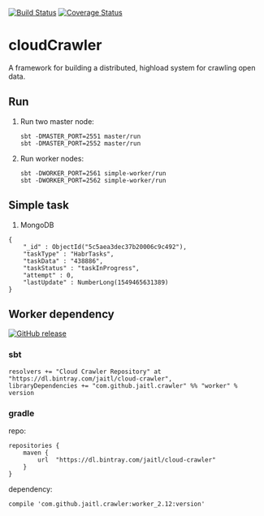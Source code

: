 [![Build Status](https://github.com/Jaitl/cloud-crawler/workflows/Build/badge.svg?branch=master)](https://github.com/Jaitl/cloud-crawler/actions?workflow=Build)
[![Coverage Status](https://coveralls.io/repos/github/Jaitl/cloud-crawler/badge.svg?branch=master)](https://coveralls.io/github/Jaitl/cloud-crawler?branch=master)
# cloudCrawler
A framework for building a distributed, highload system for crawling open data.

## Run
1. Run two master node:
    ```
    sbt -DMASTER_PORT=2551 master/run
    sbt -DMASTER_PORT=2552 master/run
    ```
2. Run worker nodes:
    ```
    sbt -DWORKER_PORT=2561 simple-worker/run
    sbt -DWORKER_PORT=2562 simple-worker/run
    ```

## Simple task
1. MongoDB
```
{
    "_id" : ObjectId("5c5aea3dec37b20006c9c492"),
    "taskType" : "HabrTasks",
    "taskData" : "438886",
    "taskStatus" : "taskInProgress",
    "attempt" : 0,
    "lastUpdate" : NumberLong(1549465631389)
}
```

## Worker dependency
[![GitHub release](https://img.shields.io/github/release/Jaitl/cloud-crawler.svg?label=version)](https://bintray.com/jaitl/cloud-crawler/worker)
### sbt
```
resolvers += "Cloud Crawler Repository" at "https://dl.bintray.com/jaitl/cloud-crawler",
libraryDependencies += "com.github.jaitl.crawler" %% "worker" % version
```

### gradle
repo:
```
repositories {
    maven {
        url  "https://dl.bintray.com/jaitl/cloud-crawler" 
    }
}
```
dependency:
```
compile 'com.github.jaitl.crawler:worker_2.12:version'
```
